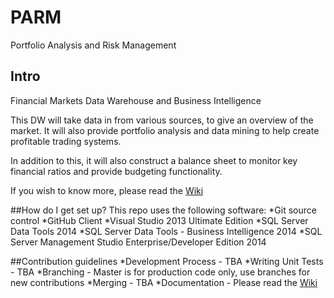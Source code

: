 # PARM
Portfolio Analysis and Risk Management 

## Intro

Financial Markets Data Warehouse and Business Intelligence

This DW will take data in from various sources, to give an overview of the market. It will also provide portfolio analysis
and data mining to help create profitable trading systems.

In addition to this, it will also construct a balance sheet to monitor key financial ratios and provide budgeting functionality.

If you wish to know more, please read the [Wiki](https://github.com/nvrmnd85/PARM/wiki)

##How do I get set up?
This repo uses the following software:
*Git source control
*GitHub Client
*Visual Studio 2013 Ultimate Edition
*SQL Server Data Tools 2014
*SQL Server Data Tools - Business Intelligence 2014
*SQL Server Management Studio Enterprise/Developer Edition 2014

##Contribution guidelines
*Development Process - TBA
*Writing Unit Tests - TBA
*Branching - Master is for production code only, use branches for new contributions
*Merging - TBA
*Documentation - Please read the [Wiki](https://github.com/nvrmnd85/PARM/wiki)
